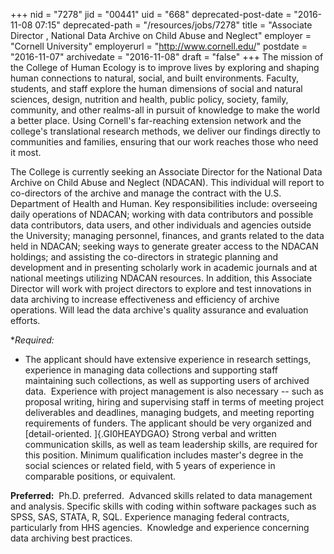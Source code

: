 +++
nid = "7278"
jid = "00441"
uid = "668"
deprecated-post-date = "2016-11-08 07:15"
deprecated-path = "/resources/jobs/7278"
title = "Associate Director , National Data Archive on Child Abuse and Neglect"
employer = "Cornell University"
employerurl = "http://www.cornell.edu/"
postdate = "2016-11-07"
archivedate = "2016-11-08"
draft = "false"
+++
The mission of the College of Human Ecology is to improve lives by
exploring and shaping human connections to natural, social, and built
environments. Faculty, students, and staff explore the human dimensions
of social and natural sciences, design, nutrition and health, public
policy, society, family, community, and other realms-all in pursuit of
knowledge to make the world a better place. Using Cornell's
far-reaching extension network and the college's translational research
methods, we deliver our findings directly to communities and families,
ensuring that our work reaches those who need it most.

The College is currently seeking an Associate Director for the National
Data Archive on Child Abuse and Neglect (NDACAN). This individual will
report to co-directors of the archive and manage the contract with the
U.S. Department of Health and Human. Key responsibilities include:
overseeing daily operations of NDACAN; working with data contributors
and possible data contributors, data users, and other individuals and
agencies outside the University; managing personnel, finances, and
grants related to the data held in NDACAN; seeking ways to generate
greater access to the NDACAN holdings; and assisting the co-directors in
strategic planning and development and in presenting scholarly work in
academic journals and at national meetings utilizing NDACAN resources.
In addition, this Associate Director will work with project directors to
explore and test innovations in data archiving to increase effectiveness
and efficiency of archive operations. Will lead the data archive's
quality assurance and evaluation efforts.
  
**Required:*
-  The applicant should have extensive experience in research
settings, experience in managing data collections and supporting staff
maintaining such collections, as well as supporting users of archived
data.  Experience with project management is also necessary -- such as
proposal writing, hiring and supervising staff in terms of meeting
project deliverables and deadlines, managing budgets, and meeting
reporting requirements of funders. The applicant should be very
organized and [detail-oriented. ]{.GI0HEAYDGAO} Strong verbal and
written communication skills, as well as team leadership skills, are
required for this position. Minimum qualification includes master's
degree in the social sciences or related field, with 5 years of
experience in comparable positions, or equivalent. 

**Preferred:**  Ph.D. preferred.  Advanced skills related to data
management and analysis. Specific skills with coding within software
packages such as SPSS, SAS, STATA, R, SQL. Experience managing federal
contracts, particularly from HHS agencies.  Knowledge and experience
concerning data archiving best practices.
